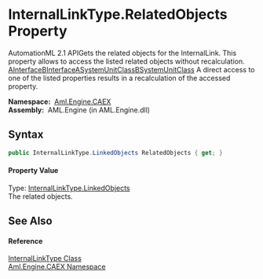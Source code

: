 InternalLinkType.RelatedObjects Property
========================================
AutomationML 2.1 APIGets the related objects for the InternalLink. This property allows to access the listed related objects without recalculation. [AInterface][1][BInterface][2][ASystemUnitClass][3][BSystemUnitClass][4] A direct access to one of the listed properties results in a recalculation of the accessed property.

  **Namespace:**  [Aml.Engine.CAEX][5]  
  **Assembly:**  AML.Engine (in AML.Engine.dll)

Syntax
------

```csharp
public InternalLinkType.LinkedObjects RelatedObjects { get; }
```

#### Property Value
Type: [InternalLinkType.LinkedObjects][6]  
 The related objects. 

See Also
--------

#### Reference
[InternalLinkType Class][7]  
[Aml.Engine.CAEX Namespace][5]  

[1]: AInterface.md
[2]: BInterface.md
[3]: ASystemUnitClass.md
[4]: BSystemUnitClass.md
[5]: ../README.md
[6]: ../InternalLinkType_LinkedObjects/README.md
[7]: README.md
[8]: https://www.automationml.org
[9]: ../../icons/logoShade.png